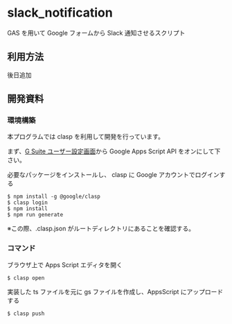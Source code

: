 # slack_notification

GAS を用いて Google フォームから Slack 通知させるスクリプト

## 利用方法

後日追加

## 開発資料

### 環境構築

本プログラムでは clasp を利用して開発を行っています。

まず、[G Suite ユーザー設定画面](https://script.google.com/home/usersettings)から Google Apps Script API をオンにして下さい。

必要なパッケージをインストールし、 clasp に Google アカウントでログインする

```
$ npm install -g @google/clasp
$ clasp login
$ npm install
$ npm run generate
```

※この際、.clasp.json がルートディレクトリにあることを確認する。

### コマンド

ブラウザ上で Apps Script エディタを開く

```
$ clasp open
```

実装した ts ファイルを元に gs ファイルを作成し、AppsScript にアップロードする

```
$ clasp push
```
